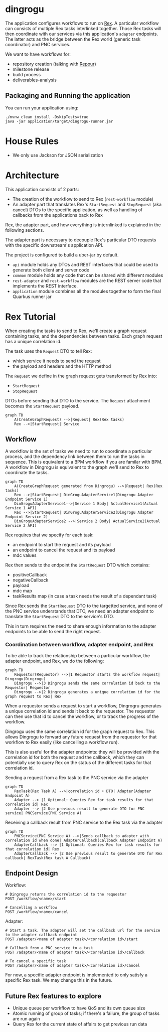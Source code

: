 # dingrogu

The application configures workflows to run on [Rex](https://github.com/project-ncl/rex). A particular workflow can consists of multiple Rex tasks interlinked together. Those Rex tasks will then coordinate with our services via this application's `adapter` endpoints. The latter acts as the bridge between the Rex world (generic task coordinator) and PNC services.

We want to have workflows for:
- repository creation (talking with [Repour](https://github.com/project-ncl/repour))
- milestone release
- build process
- deliverables-analysis

## Packaging and Running the application

You can run your application using:
```shell script
./mvnw clean install -DskipTests=true
java -jar application/target/dingrogu-runner.jar
```

# House Rules
- We only use Jackson for JSON serialization

# Architecture
This application consists of 2 parts:
- The creation of the workflow to send to Rex (`rest-workflow` module)
- An adapter part that translates Rex's `StartRequest` and `StopRequest` (aka cancel) DTOs to the specific application, as well as
handling of callbacks from the applications back to Rex

Rex, the adapter part, and how everything is internlinked is explained in the following sections.

The adapter part is necessary to decouple Rex's particular DTO requests with the specific downstream's
application API.

The project is configured to build a uber-jar by default.

- `api` module holds any DTOs and REST interfaces that could be used to generate both client and server code
- `common` module holds any code that can be shared with different modules
- `rest-adapter` and `rest-workflow` modules are the REST server code that implements the REST interface.
- `application` module combines all the modules together to form the final Quarkus runner jar

# Rex Tutorial
When creating the tasks to send to Rex, we'll create a graph request containing tasks, and the dependencies between tasks. Each graph request has a unique correlation id.

The task uses the `Request` DTO to tell Rex:
- which service it needs to send the request
- the payload and headers and the HTTP method

The `Request` we define in the graph request gets transformed by Rex into:
- `StartRequest`
- `StopRequest`

DTOs before sending that DTO to the service. The `Request` attachment becomes the `StartRequest` payload.

```mermaid
graph TD
    A(CreateGraphRequest) -->|Request| Rex(Rex tasks)
    Rex -->|StartRequest| Service 
```
## Workflow
A workflow is the set of tasks we need to run to coordinate a particular process, and the dependency link between them to run the tasks in sequence. This is equivalent to a BPM workflow if you are familar with BPM. A workflow in Dingrogu is equivalent to the graph we'll send to Rex to coordinate the tasks.

```mermaid
graph TD
    A(CreateGraphRequest generated from Dingrogu) -->|Request| Rex(Rex tasks)
    Rex -->|StartRequest| DinGroguAdapterService1(Dingrogu Adapter Endpoint Service 1) 
    DinGroguAdapterService1-->|Service 1 Body| ActualService1(Actual Service 1 API)
    Rex -->|StartRequest| DinGroguAdapterService2(Dingrogu Adapter Endpoint Service 2) 
    DinGroguAdapterService2 -->|Service 2 Body| ActualService2(Actual Service 2 API)
```
Rex requires that we specify for each task:
- an endpoint to start the request and its payload
- an endpoint to cancel the request and its payload
- mdc values

Rex then sends to the endpoint the `StartRequest` DTO which contains:
- positiveCallback
- negativeCallback
- payload
- mdc map
- taskResults map (in case a task needs the result of a dependant task)

Since Rex sends the `StartRequest` DTO to the targetted service, and none of the PNC service understands that DTO, we need an adapter endpoint to translate the `StartRequest` DTO to the service's DTO.

This in turn requires the need to share enough information to the adapter endpoints to be able to send the right request.

### Coordination between workflow, adapter endpoint, and Rex
To be able to track the relationship between a particular workflow, the adapter endpoint, and Rex, we do the following:

```mermaid
graph TD
    Requestor(Requestor) -->|1 Requestor starts the workflow request| Dingrogu(Dingrogu)
    Dingrogu -->|3 Dingrogu sends the same correlation id back to the Requestor| Requestor
    Dingrogu -->|2 Dingrogu generates a unique correlation id for the graph request to Rex| Rex
```

When a requestor sends a request to start a workflow, Dingrogru generates a unique correlation id and sends it back to the requestor. The requestor can then use that id to cancel the workflow, or to track the progress of the workflow.

Dingrogu uses the same correlation id for the graph request to Rex. This allows Dingrogu to forward any future request from the requestor for that workflow to Rex easily (like cancelling a workflow run).

This is also useful for the adapter endpoints: they will be provided with the correlation id for both the request and the callback, which they can potentially use to query Rex on the status of the different tasks for that correlation id.

Sending a request from a Rex task to the PNC service via the adapter
```mermaid
graph TD
    RexTask(Rex Task A) -->|correlation id + DTO| Adapter(Adapter Endpoint A)
    Adapter --> |1 Optional: Queries Rex for task results for that correlation id| Rex
    Adapter --> |2 Use previous result to generate DTO for PNC service| PNCService(PNC Service A)
```

Receiving a callback result from PNC service to the Rex task via the adapter
```mermaid
graph TD
    PNCService(PNC Service A) -->|Sends callback to adapter with correlation id when done| AdapterCallback(Callback Adapter Endpoint A)
    AdapterCallback --> |1 Optional: Queries Rex for task results for that correlation id| Rex
    AdapterCallback --> |2 Use previous result to generate DTO for Rex callback| RexTask(Rex task A Callback)
```

## Endpoint Design

Workflow:
```
# Dingrogu returns the correlation id to the requestor
POST /workflow/<name>/start

# Cancelling a workflow
POST /workflow/<name>/cancel
```

Adapter:
```
# Start a task. The adapter will set the callback url for the service to the adapter callback endpoint
POST /adapter/<name of adapter task>/<correlation id>/start

# Callback from a PNC service to a task
POST /adapter/<name of adapter task>/<correlation id>/callback

# To cancel a specific task
POST /adapter/<name of adapter task>/<correlation id>/cancel
```

For now, a specific adapter endpoint is implemented to only satisfy a specific Rex task. We may change this in the future.


## Future Rex features to explore
- Unique queue per workflow to have QoS and its own queue size
- Atomic running of group of tasks; if there's a failure, the group of tasks are run again
- Query Rex for the current state of affairs to get previous run data 
